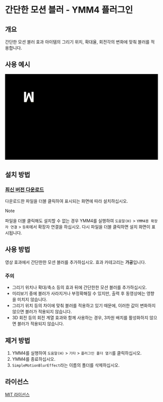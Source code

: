 # 간단한 모션 블러 - YMM4 플러그인

## 개요
간단한 모션 블러 효과
아이템의 그리기 위치, 확대율, 회전각의 변화에 맞춰 블러를 적용합니다.

## 사용 예시
![사용 예시](/image/image.gif)

## 설치 방법
### [최신 버전 다운로드](https://github.com/TinyUD/SimpleMotionBlurEffect_Korean/releases/latest)
다운로드한 파일을 더블 클릭하여 표시되는 화면에 따라 설치하십시오.
> [!NOTE]
> 파일을 더블 클릭해도 설치할 수 없는 경우 YMM4를 실행하여 `도움말(H)` > `YMM4용 확장자 연결` > `등록`에서 확장자 연결을 하십시오.
> 다시 파일을 더블 클릭하면 설치 화면이 표시됩니다.

## 사용 방법
영상 효과에서 간단한한 모션 블러를 추가하십시오.
효과 카테고리는 **가공**입니다.
### 주의
* 그리기 위치나 확대/축소 등의 효과 뒤에 간단한한 모션 블러를 추가하십시오.
* 미리보기 중에 블러가 사라지거나 부정확해질 수 있지만, 출력 후 동영상에는 영향을 미치지 않습니다.
* 그리기 위치 등의 차이에 맞춰 블러를 적용하고 있기 때문에, 이러한 값이 변화하지 않으면 블러가 적용되지 않습니다.
* 3D 회전 등의 회전 계열 효과와 함께 사용하는 경우, 3차원 배치를 활성화하지 않으면 블러가 적용되지 않습니다.

## 제거 방법
1. YMM4를 실행하여 `도움말(H)` > `기타` > `플러그인 폴더 열기`를 클릭하십시오.
2. YMM4를 종료하십시오.
3. `SimpleMotionBlurEffect`라는 이름의 폴더를 삭제하십시오.

## 라이선스
[MIT 라이선스](/LICENSE)
